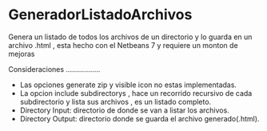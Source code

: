 GeneradorListadoArchivos
========================

Genera un listado de todos los archivos de un directorio y lo guarda en un archivo .html , esta hecho con el Netbeans 7
y requiere un monton de mejoras

Consideraciones
.................

* Las opciones generate zip y visible icon no estas implementadas.
* La opcion include subdirectorys , hace un recorrido recursivo de cada subdirectorio y lista sus archivos , es un listado completo.
* Directory Input: directorio de donde se van a listar los archivos.
* Directory Output: directorio donde se guarda el archivo generado(.html).
